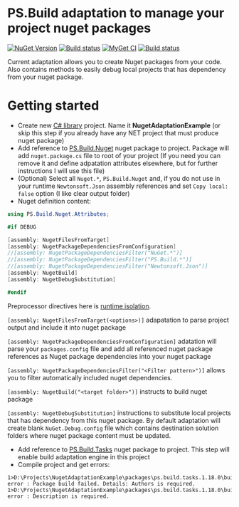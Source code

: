 # PS.Build adaptation to manage your project nuget packages
[![NuGet Version](https://img.shields.io/nuget/v/PS.Build.Nuget.svg?label=master+nuget)](https://www.nuget.org/packages?q=PS.Build.Nuget)
[![Build status](https://ci.appveyor.com/api/projects/status/ur6psdnxcljqnbxq?svg=true)](https://ci.appveyor.com/project/BlackGad/ps-build-nuget)
[![MyGet CI](https://img.shields.io/myget/ps-projects/vpre/ps.build.nuget.svg?label=CI+nuget)](https://www.myget.org/gallery/ps-projects)
[![Build status](https://ci.appveyor.com/api/projects/status/ok5hydixhinsm9rt?svg=true)](https://ci.appveyor.com/project/BlackGad/ps-build-nuget-oohdo)

Current adaptation allows you to create Nuget packages from your code. Also contains methods to easily debug local projects that has dependency from your nuget package.

# Getting started
* Create new [C# library](https://msdn.microsoft.com/en-us/library/f3cye135(v=vs.120).aspx) project. Name it **NugetAdaptationExample** (or skip this step if you already have any NET project that must produce nuget package)
* Add reference to [PS.Build.Nuget](https://www.nuget.org/packages/PS.Build.Nuget/) nuget package to project. Package will add ```nuget.package.cs``` file to root of your project (If you need you can remove it and define adpatation attributes elsewhere, but for further instructions I will use this file)
* (Optional) Select all ```Nuget.*```, ```PS.Build.Nuget``` and, if you do not use in your runtime ```Newtonsoft.Json``` assembly references and set ```Copy local: false``` option (I like clear output folder)
* Nuget definition content:
```csharp
using PS.Build.Nuget.Attributes;

#if DEBUG

[assembly: NugetFilesFromTarget]
[assembly: NugetPackageDependenciesFromConfiguration]
//[assembly: NugetPackageDependenciesFilter("NuGet.*")]
//[assembly: NugetPackageDependenciesFilter("PS.Build.*")]
//[assembly: NugetPackageDependenciesFilter("Newtonsoft.Json")]
[assembly: NugetBuild]
[assembly: NugetDebugSubstitution]

#endif
```
Preprocessor directives here is [runtime isolation](https://github.com/BlackGad/PS.Build#preprocessor-directives-isolation).

```[assembly: NugetFilesFromTarget(<options>)]``` adapatation to parse project output and include it into nuget package

```[assembly: NugetPackageDependenciesFromConfiguration]``` adatation will parse your ```packages.config``` file and add all referenced nuget package references as Nuget package dependencies into your nuget package

```[assembly: NugetPackageDependenciesFilter("<Filter pattern>")]``` allows you to filter automatically included nuget dependencies.

```[assembly: NugetBuild("<target folder>")]``` instructs to build nuget package

```[assembly: NugetDebugSubstitution]``` instructions to substitute local projects that has dependency from this nuget package. By default adaptation will create blank ```NuGet.Debug.config``` file which contains destination solution folders where nuget package content must be updated.

* Add reference to [PS.Build.Tasks](https://www.nuget.org/packages/PS.Build.Tasks/) nuget package to project. This step will enable build adaptation engine in this project
* Compile project and get errors:
```
1>D:\Projects\NugetAdaptationExample\packages\ps.build.tasks.1.18.0\build\PS.Build.Tasks.targets(26,3): error : Package build failed. Details: Authors is required.
1>D:\Projects\NugetAdaptationExample\packages\ps.build.tasks.1.18.0\build\PS.Build.Tasks.targets(26,3): error : Description is required.
```



